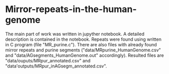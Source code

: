 # Mirror-repeats-in-the-human-genome
The main part of work was written in jupyther notebook. A detailed description is contained in the notebook. Repeats were found using written in C program (file "MR_purine.c"). There are also files with already found mirror repeats and purine segments ("data/MRpurine_HumanGenome.csv" and "data/AGsegments_HumanGenome.out" accordingly). Resulted files are "data/ouputs/MRpur_annotated.csv" and "data'outputs/MRpur_inAGsegm_annotated.csv".
